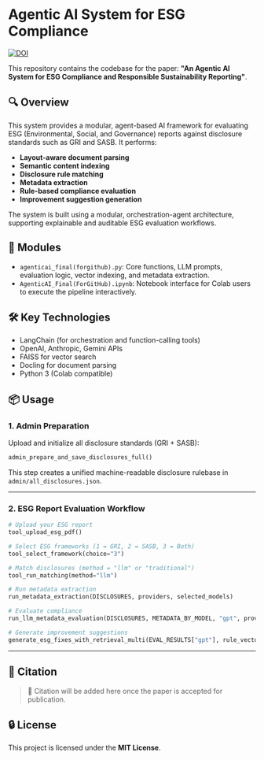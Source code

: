 # Agentic AI System for ESG Compliance

[![DOI](https://zenodo.org/badge/DOI/10.5281/zenodo.16585895.svg)](https://doi.org/10.5281/zenodo.16585895)

This repository contains the codebase for the paper:
**"An Agentic AI System for ESG Compliance and Responsible Sustainability Reporting"**.

## 🔍 Overview

This system provides a modular, agent-based AI framework for evaluating ESG (Environmental, Social, and Governance) reports against disclosure standards such as GRI and SASB. It performs:

- **Layout-aware document parsing**
- **Semantic content indexing**
- **Disclosure rule matching**
- **Metadata extraction**
- **Rule-based compliance evaluation**
- **Improvement suggestion generation**

The system is built using a modular, orchestration-agent architecture, supporting explainable and auditable ESG evaluation workflows.

## 🧩 Modules

- `agenticai_final(forgithub).py`: Core functions, LLM prompts, evaluation logic, vector indexing, and metadata extraction.
- `AgenticAI_Final(ForGitHub).ipynb`: Notebook interface for Colab users to execute the pipeline interactively.

## 🛠️ Key Technologies

- LangChain (for orchestration and function-calling tools)
- OpenAI, Anthropic, Gemini APIs
- FAISS for vector search
- Docling for document parsing
- Python 3 (Colab compatible)

## 📦 Usage

### 1. Admin Preparation

Upload and initialize all disclosure standards (GRI + SASB):

```python
admin_prepare_and_save_disclosures_full()
```

This step creates a unified machine-readable disclosure rulebase in `admin/all_disclosures.json`.

---

### 2. ESG Report Evaluation Workflow

```python
# Upload your ESG report
tool_upload_esg_pdf()

# Select ESG frameworks (1 = GRI, 2 = SASB, 3 = Both)
tool_select_framework(choice="3")

# Match disclosures (method = "llm" or "traditional")
tool_run_matching(method="llm")

# Run metadata extraction
run_metadata_extraction(DISCLOSURES, providers, selected_models)

# Evaluate compliance
run_llm_metadata_evaluation(DISCLOSURES, METADATA_BY_MODEL, "gpt", providers["gpt"])

# Generate improvement suggestions
generate_esg_fixes_with_retrieval_multi(EVAL_RESULTS["gpt"], rule_vectorstore, providers, selected_models)
```

---

## 🧠 Citation

> 📌 Citation will be added here once the paper is accepted for publication.

## 🔒 License

This project is licensed under the **MIT License**.
